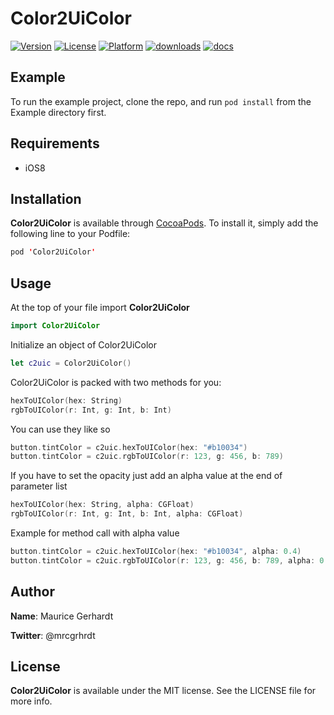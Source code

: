 # Color2UiColor

[![Version](https://img.shields.io/cocoapods/v/Color2UiColor.svg?style=flat-square)](https://cocoapods.org/pods/Color2UiColor)
[![License](https://img.shields.io/cocoapods/l/Color2UiColor.svg?style=flat-square)](https://cocoapods.org/pods/Color2UiColor)
[![Platform](https://img.shields.io/cocoapods/p/Color2UiColor.svg?style=flat-square)](https://cocoapods.org/pods/Color2UiColor)
[![downloads](https://img.shields.io/cocoapods/dt/Color2UiColor.svg?style=flat-square)](https://cocoapods.org/pods/Color2UiColor)
[![docs](https://img.shields.io/cocoapods/metrics/doc-percent/Color2UiColor.svg?style=flat-square)](https://cocoapods.org/pods/Color2UiColor)


## Example

To run the example project, clone the repo, and run `pod install` from the Example directory first.


## Requirements

- iOS8


## Installation

**Color2UiColor** is available through [CocoaPods](https://cocoapods.org). To install it, simply add the following line to your Podfile:

```swift
pod 'Color2UiColor'
```


## Usage

At the top of your file import **Color2UiColor**
```swift
import Color2UiColor
```

Initialize an object of Color2UiColor
```swift
let c2uic = Color2UiColor()
```

Color2UiColor is packed with two methods for you:
```swift
hexToUIColor(hex: String)
rgbToUIColor(r: Int, g: Int, b: Int)
```

You can use they like so
```swift
button.tintColor = c2uic.hexToUIColor(hex: "#b10034")
button.tintColor = c2uic.rgbToUIColor(r: 123, g: 456, b: 789)
```

If you have to set the opacity just add an alpha value at the end of parameter list
```swift
hexToUIColor(hex: String, alpha: CGFloat)
rgbToUIColor(r: Int, g: Int, b: Int, alpha: CGFloat)
```

Example for method call with alpha value
```swift
button.tintColor = c2uic.hexToUIColor(hex: "#b10034", alpha: 0.4)
button.tintColor = c2uic.rgbToUIColor(r: 123, g: 456, b: 789, alpha: 0.75)
```


## Author

**Name**: Maurice Gerhardt

**Twitter**: @mrcgrhrdt


## License

**Color2UiColor** is available under the MIT license. See the LICENSE file for more info.
